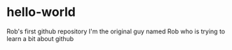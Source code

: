 # hello-world
Rob's first github repository
I'm the original guy named Rob who is trying to learn a bit about github
